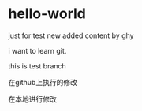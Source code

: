 # hello-world
just for test
new added content by ghy

i want to learn git.

this is test branch

在github上执行的修改

在本地进行修改
